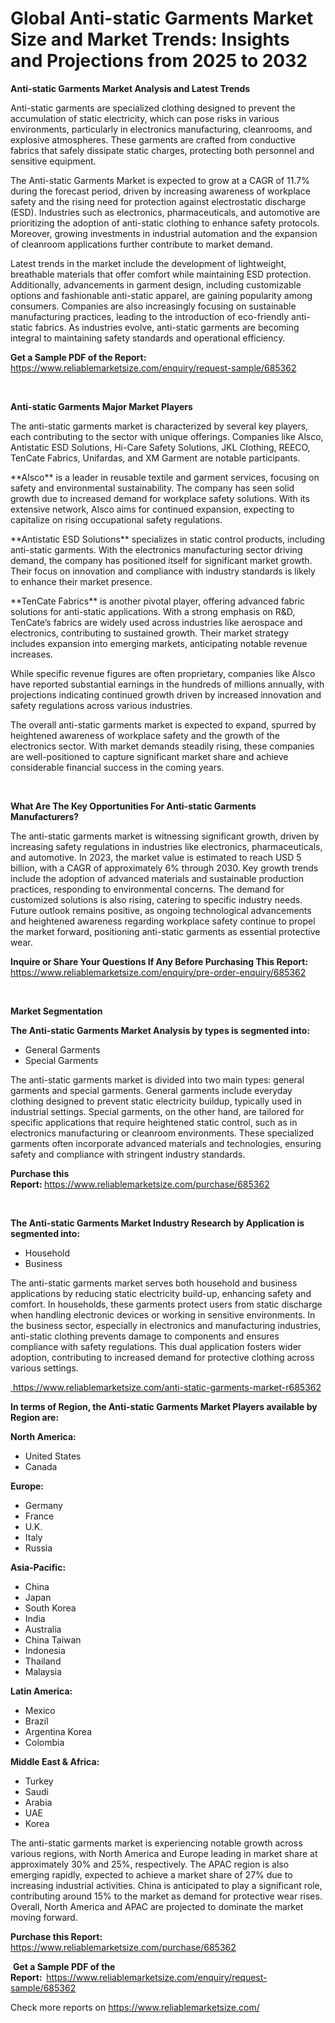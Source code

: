 <p><h1>Global Anti-static Garments Market Size and Market Trends: Insights and Projections from 2025 to 2032</h1></p><p><strong>Anti-static Garments Market Analysis and Latest Trends</strong></p>
<p><p>Anti-static garments are specialized clothing designed to prevent the accumulation of static electricity, which can pose risks in various environments, particularly in electronics manufacturing, cleanrooms, and explosive atmospheres. These garments are crafted from conductive fabrics that safely dissipate static charges, protecting both personnel and sensitive equipment.</p><p>The Anti-static Garments Market is expected to grow at a CAGR of 11.7% during the forecast period, driven by increasing awareness of workplace safety and the rising need for protection against electrostatic discharge (ESD). Industries such as electronics, pharmaceuticals, and automotive are prioritizing the adoption of anti-static clothing to enhance safety protocols. Moreover, growing investments in industrial automation and the expansion of cleanroom applications further contribute to market demand.</p><p>Latest trends in the market include the development of lightweight, breathable materials that offer comfort while maintaining ESD protection. Additionally, advancements in garment design, including customizable options and fashionable anti-static apparel, are gaining popularity among consumers. Companies are also increasingly focusing on sustainable manufacturing practices, leading to the introduction of eco-friendly anti-static fabrics. As industries evolve, anti-static garments are becoming integral to maintaining safety standards and operational efficiency.</p></p>
<p><strong>Get a Sample PDF of the Report:&nbsp;</strong> <a href="https://www.reliablemarketsize.com/enquiry/request-sample/685362?utm_campaign=3564&utm_medium=2&utm_source=Github&utm_content=ia&utm_term=27032025&utm_id=anti-static-garments">https://www.reliablemarketsize.com/enquiry/request-sample/685362</a></p>
<p>&nbsp;</p>
<p><strong>Anti-static Garments Major Market Players</strong></p>
<p><p>The anti-static garments market is characterized by several key players, each contributing to the sector with unique offerings. Companies like Alsco, Antistatic ESD Solutions, Hi-Care Safety Solutions, JKL Clothing, REECO, TenCate Fabrics, Unifardas, and XM Garment are notable participants.</p><p>**Alsco** is a leader in reusable textile and garment services, focusing on safety and environmental sustainability. The company has seen solid growth due to increased demand for workplace safety solutions. With its extensive network, Alsco aims for continued expansion, expecting to capitalize on rising occupational safety regulations.</p><p>**Antistatic ESD Solutions** specializes in static control products, including anti-static garments. With the electronics manufacturing sector driving demand, the company has positioned itself for significant market growth. Their focus on innovation and compliance with industry standards is likely to enhance their market presence.</p><p>**TenCate Fabrics** is another pivotal player, offering advanced fabric solutions for anti-static applications. With a strong emphasis on R&D, TenCate’s fabrics are widely used across industries like aerospace and electronics, contributing to sustained growth. Their market strategy includes expansion into emerging markets, anticipating notable revenue increases.</p><p>While specific revenue figures are often proprietary, companies like Alsco have reported substantial earnings in the hundreds of millions annually, with projections indicating continued growth driven by increased innovation and safety regulations across various industries.</p><p>The overall anti-static garments market is expected to expand, spurred by heightened awareness of workplace safety and the growth of the electronics sector. With market demands steadily rising, these companies are well-positioned to capture significant market share and achieve considerable financial success in the coming years.</p></p>
<p>&nbsp;</p>
<p><strong>What Are The Key Opportunities For Anti-static Garments Manufacturers?</strong></p>
<p><p>The anti-static garments market is witnessing significant growth, driven by increasing safety regulations in industries like electronics, pharmaceuticals, and automotive. In 2023, the market value is estimated to reach USD 5 billion, with a CAGR of approximately 6% through 2030. Key growth trends include the adoption of advanced materials and sustainable production practices, responding to environmental concerns. The demand for customized solutions is also rising, catering to specific industry needs. Future outlook remains positive, as ongoing technological advancements and heightened awareness regarding workplace safety continue to propel the market forward, positioning anti-static garments as essential protective wear.</p></p>
<p><strong>Inquire or Share Your Questions If Any Before Purchasing This Report:</strong> <a href="https://www.reliablemarketsize.com/enquiry/pre-order-enquiry/685362?utm_campaign=3564&utm_medium=2&utm_source=Github&utm_content=ia&utm_term=27032025&utm_id=anti-static-garments">https://www.reliablemarketsize.com/enquiry/pre-order-enquiry/685362</a></p>
<p>&nbsp;</p>
<p><strong>Market Segmentation</strong></p>
<p><strong>The Anti-static Garments Market Analysis by types is segmented into:</strong></p>
<p><ul><li>General Garments</li><li>Special Garments</li></ul></p>
<p><p>The anti-static garments market is divided into two main types: general garments and special garments. General garments include everyday clothing designed to prevent static electricity buildup, typically used in industrial settings. Special garments, on the other hand, are tailored for specific applications that require heightened static control, such as in electronics manufacturing or cleanroom environments. These specialized garments often incorporate advanced materials and technologies, ensuring safety and compliance with stringent industry standards.</p></p>
<p><strong>Purchase this Report:&nbsp;</strong><a href="https://www.reliablemarketsize.com/purchase/685362?utm_campaign=3564&utm_medium=2&utm_source=Github&utm_content=ia&utm_term=27032025&utm_id=anti-static-garments">https://www.reliablemarketsize.com/purchase/685362</a></p>
<p>&nbsp;</p>
<p><strong>The Anti-static Garments Market Industry Research by Application is segmented into:</strong></p>
<p><ul><li>Household</li><li>Business</li></ul></p>
<p><p>The anti-static garments market serves both household and business applications by reducing static electricity build-up, enhancing safety and comfort. In households, these garments protect users from static discharge when handling electronic devices or working in sensitive environments. In the business sector, especially in electronics and manufacturing industries, anti-static clothing prevents damage to components and ensures compliance with safety regulations. This dual application fosters wider adoption, contributing to increased demand for protective clothing across various settings.</p></p>
<p><a href="https://www.reliablemarketsize.com/anti-static-garments-market-r685362?utm_campaign=3564&utm_medium=2&utm_source=Github&utm_content=ia&utm_term=27032025&utm_id=anti-static-garments">&nbsp;https://www.reliablemarketsize.com/anti-static-garments-market-r685362</a></p>
<p><strong>In terms of Region, the Anti-static Garments Market Players available by Region are:</strong></p>
<p>
    <p> <strong> North America: </strong>
        <ul>
            <li>United States</li>
            <li>Canada</li>
        </ul>
        </p> 
    <p> <strong> Europe: </strong>
        <ul>
            <li>Germany</li>
            <li>France</li>
            <li>U.K.</li>
            <li>Italy</li>
            <li>Russia</li>
        </ul>
        </p> 
    <p> <strong> Asia-Pacific: </strong>
        <ul>
            <li>China</li>
            <li>Japan</li>
            <li>South Korea</li>
            <li>India</li>
            <li>Australia</li>
            <li>China Taiwan</li>
            <li>Indonesia</li>
            <li>Thailand</li>
            <li>Malaysia</li>
        </ul>
        </p> 
    <p> <strong> Latin America: </strong>
        <ul>
            <li>Mexico</li>
            <li>Brazil</li>
            <li>Argentina Korea</li>
            <li>Colombia</li>
        </ul>
        </p> 
    <p> <strong> Middle East & Africa: </strong>
        <ul>
            <li>Turkey</li>
            <li>Saudi</li>
            <li>Arabia</li>
            <li>UAE</li>
            <li>Korea</li>
        </ul>
    </p>
    </p>
<p><p>The anti-static garments market is experiencing notable growth across various regions, with North America and Europe leading in market share at approximately 30% and 25%, respectively. The APAC region is also emerging rapidly, expected to achieve a market share of 27% due to increasing industrial activities. China is anticipated to play a significant role, contributing around 15% to the market as demand for protective wear rises. Overall, North America and APAC are projected to dominate the market moving forward.</p></p>
<p><strong>Purchase this Report: </strong><a href="https://www.reliablemarketsize.com/purchase/685362?utm_campaign=3564&utm_medium=2&utm_source=Github&utm_content=ia&utm_term=27032025&utm_id=anti-static-garments">https://www.reliablemarketsize.com/purchase/685362</a></p>
<p>&nbsp;<strong>Get a Sample PDF of the Report:&nbsp;&nbsp;</strong><a href="https://www.reliablemarketsize.com/enquiry/request-sample/685362?utm_campaign=3564&utm_medium=2&utm_source=Github&utm_content=ia&utm_term=27032025&utm_id=anti-static-garments">https://www.reliablemarketsize.com/enquiry/request-sample/685362</a></p>
<p><strong></strong></p>
<p>Check more reports on <a href="https://www.reliablemarketsize.com/?utm_campaign=3564&utm_medium=2&utm_source=Github&utm_content=ia&utm_term=27032025&utm_id=anti-static-garments">https://www.reliablemarketsize.com/</a></p>